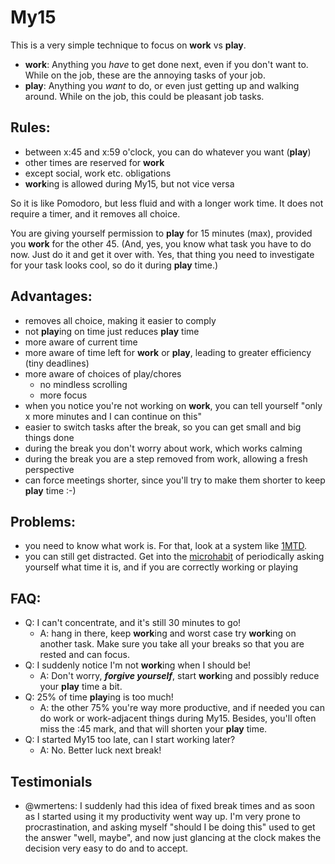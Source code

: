 # My15

This is a very simple technique to focus on **work** vs **play**.

- **work**: Anything you _have_ to get done next, even if you don't want to. While on the job, these are the annoying tasks of your job.
- **play**: Anything you _want_ to do, or even just getting up and walking around. While on the job, this could be pleasant job tasks.

## Rules:

  - between x:45 and x:59 o'clock, you can do whatever you want (**play**)
  - other times are reserved for **work**
  - except social, work etc. obligations
  - **work**ing is allowed during My15, but not vice versa

So it is like Pomodoro, but less fluid and with a longer work time. It does not require a timer, and it removes all choice.

You are giving yourself permission to **play** for 15 minutes (max), provided you **work** for the other 45. (And, yes, you know what task you have to do now. Just do it and get it over with. Yes, that thing you need to investigate for your task looks cool, so do it during **play** time.)

## Advantages:

- removes all choice, making it easier to comply
- not **play**ing on time just reduces **play** time
- more aware of current time
- more aware of time left for **work** or **play**, leading to greater efficiency (tiny deadlines)
- more aware of choices of play/chores
  - no mindless scrolling
  - more focus
- when you notice you're not working on **work**, you can tell yourself "only x more minutes and I can continue on this"
- easier to switch tasks after the break, so you can get small and big things done
- during the break you don't worry about work, which works calming
- during the break you are a step removed from work, allowing a fresh perspective
- can force meetings shorter, since you'll try to make them shorter to keep **play** time :-)

## Problems:

- you need to know what work is. For that, look at a system like [1MTD](https://www.michaellinenberger.com/1MTDvsMYN.html).
- you can still get distracted. Get into the [microhabit](https://www.jodymichael.com/blog/microhabits-small-mighty-agents-change/) of periodically asking yourself what time it is, and if you are correctly working or playing

## FAQ:

- Q: I can't concentrate, and it's still 30 minutes to go!
  - A: hang in there, keep **work**ing and worst case try **work**ing on another task. Make sure you take all your breaks so that you are rested and can focus.
- Q: I suddenly notice I'm not **work**ing when I should be!
  - A: Don't worry, ___forgive yourself___, start **work**ing and possibly reduce your **play** time a bit.
- Q: 25% of time **play**ing is too much!
  - A: the other 75% you're way more productive, and if needed you can do work or work-adjacent things during My15. Besides, you'll often miss the :45 mark, and that will shorten your **play** time.
- Q: I started My15 too late, can I start working later?
  - A: No. Better luck next break!

## Testimonials

- @wmertens: I suddenly had this idea of fixed break times and as soon as I started using it my productivity went way up. I'm very prone to procrastination, and asking myself "should I be doing this" used to get the answer "well, maybe", and now just glancing at the clock makes the decision very easy to do and to accept.
